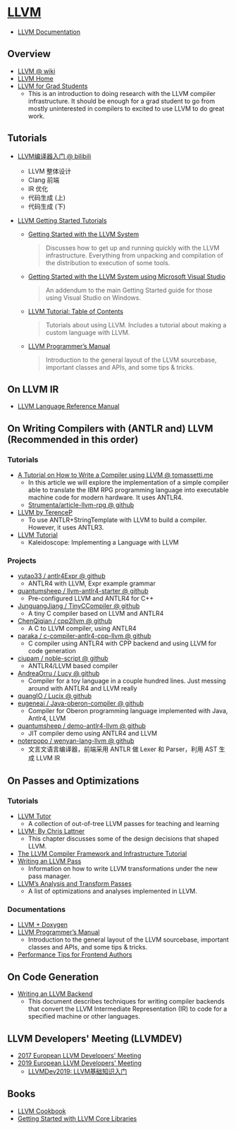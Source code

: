 # [LLVM](https://llvm.org/)

- [LLVM Documentation](https://llvm.org/docs/index.html)

## Overview
- [LLVM @ wiki](https://en.wikipedia.org/wiki/LLVM)
- [LLVM Home](https://llvm.org/)
- [LLVM for Grad Students](https://www.cs.cornell.edu/~asampson/blog/llvm.html)
  - This is an introduction to doing research with the LLVM compiler infrastructure. It should be enough for a grad student to go from mostly uninterested in compilers to excited to use LLVM to do great work.

## Tutorials

- [LLVM编译器入门 @ bilibili](https://www.bilibili.com/video/BV18j411B7TF/?share_source=copy_web&vd_source=afddc1f6e07c3046ed07519aa34370fd)
  - LLVM 整体设计
  - Clang 前端
  - IR 优化
  - 代码生成 (上)
  - 代码生成 (下)

- [LLVM Getting Started Tutorials](https://llvm.org/docs/GettingStartedTutorials.html)
  - [Getting Started with the LLVM System](https://llvm.org/docs/GettingStarted.html)
    > Discusses how to get up and running quickly with the LLVM infrastructure. Everything from unpacking and compilation of the distribution to execution of some tools.
  - [Getting Started with the LLVM System using Microsoft Visual Studio](https://llvm.org/docs/GettingStartedVS.html)
    > An addendum to the main Getting Started guide for those using Visual Studio on Windows.
  - [LLVM Tutorial: Table of Contents](https://llvm.org/docs/tutorial/index.html)
    > Tutorials about using LLVM. Includes a tutorial about making a custom language with LLVM.
  - [LLVM Programmer’s Manual](https://llvm.org/docs/ProgrammersManual.html)
    > Introduction to the general layout of the LLVM sourcebase, important classes and APIs, and some tips & tricks.

## On LLVM IR
- [LLVM Language Reference Manual](https://llvm.org/docs/LangRef.html)

## On Writing Compilers with (ANTLR and) LLVM (Recommended in this order)

### Tutorials
- [A Tutorial on How to Write a Compiler using LLVM @ tomassetti.me](https://tomassetti.me/a-tutorial-on-how-to-write-a-compiler-using-llvm/)
  - In this article we will explore the implementation of a simple compiler able to translate the IBM RPG programming language into executable machine code for modern hardware. It uses ANTLR4.
  - [Strumenta/article-llvm-rpg @ github](https://github.com/Strumenta/article-llvm-rpg)
- [LLVM by TerenceP](https://theantlrguy.atlassian.net/wiki/spaces/ANTLR3/pages/2687062/LLVM)
  - To use ANTLR+StringTemplate with LLVM to build a compiler. However, it uses ANTLR3.
- [LLVM Tutorial](https://llvm.org/docs/tutorial/)
  - Kaleidoscope: Implementing a Language with LLVM
### Projects
- [yutao33 / antlr4Expr @ github](https://github.com/yutao33/antlr4Expr)
  - ANTLR4 with LLVM, Expr example grammar
- [quantumsheep / llvm-antlr4-starter @ github](https://github.com/quantumsheep/llvm-antlr4-starter)
  - Pre-configured LLVM and ANTLR4 for C++
- [JunguangJiang / TinyCCompiler @ github](https://github.com/JunguangJiang/TinyCCompiler)
  - A tiny C compiler based on LLVM and ANTLR4
- [ChenQiqian / cpp2llvm @ github](https://github.com/ChenQiqian/cpp2llvm)
  - A C to LLVM compiler, using ANTLR4
- [paraka / c-compiler-antlr4-cpp-llvm @ github](https://github.com/paraka/c-compiler-antlr4-cpp-llvm)
  - C compiler using ANTLR4 with CPP backend and using LLVM for code generation
- [ciupam / noble-script @ github](https://github.com/ciupam/noble-script)
  - ANTLR4/LLVM based compiler
- [AndreaOrru / Lucy @ github](https://github.com/AndreaOrru/Lucy)
  - Compiler for a toy language in a couple hundred lines. Just messing around with ANTLR4 and LLVM really
- [quangIO / Lucix @ github](https://github.com/quangIO/Lucix)
- [eugeneai / Java-oberon-compiler @ github](https://github.com/eugeneai/Java-oberon-compiler)
  - Compiler for Oberon programming language implemented with Java, Antlr4, LLVM
- [quantumsheep / demo-antlr4-llvm @ github](https://github.com/quantumsheep/demo-antlr4-llvm)
  - JIT compiler demo using ANTLR4 and LLVM
- [noterpopo / wenyan-lang-llvm @ github](https://github.com/noterpopo/wenyan-lang-llvm)
  - 文言文语言编译器，前端采用 ANTLR 做 Lexer 和 Parser，利用 AST 生成 LLVM IR

## On Passes and Optimizations

### Tutorials
- [LLVM Tutor](https://github.com/banach-space/llvm-tutor)
  - A collection of out-of-tree LLVM passes for teaching and learning
- [LLVM; By Chris Lattner](http://www.aosabook.org/en/llvm.html)
  - This chapter discusses some of the design decisions that shaped LLVM.
- [The LLVM Compiler Framework and Infrastructure Tutorial](https://llvm.org/pubs/2004-09-22-LCPCLLVMTutorial.html)
- [Writing an LLVM Pass](https://llvm.org/docs/WritingAnLLVMPass.html)
  - Information on how to write LLVM transformations under the new pass manager.
- [LLVM’s Analysis and Transform Passes](https://llvm.org/docs/Passes.html)
  - A list of optimizations and analyses implemented in LLVM.

### Documentations
- [LLVM + Doxygen](https://llvm.org/doxygen/)
- [LLVM Programmer’s Manual](https://llvm.org/docs/ProgrammersManual.html)
  - Introduction to the general layout of the LLVM sourcebase, important classes and APIs, and some tips & tricks.
- [Performance Tips for Frontend Authors](https://llvm.org/docs/Frontend/PerformanceTips.html)

## On Code Generation
- [Writing an LLVM Backend](https://llvm.org/docs/WritingAnLLVMBackend.html)
  - This document describes techniques for writing compiler backends that convert the LLVM Intermediate Representation (IR) to code for a specified machine or other languages.
## LLVM Developers' Meeting (LLVMDEV)
- [2017 European LLVM Developers' Meeting](https://eurollvm2017.sched.com/)
- [2019 European LLVM Developers' Meeting](https://eurollvm2019.sched.com/)
  - [LLVMDev2019: LLVM基础知识入门](https://www.bilibili.com/video/BV1Pf4y117S7?share_source=copy_web)

## Books
- [LLVM Cookbook](../../books/LLVM%20Cookbook.pdf)
- [Getting Started with LLVM Core Libraries](../../books/Getting%20Started%20with%20LLVM%20Core%20Libraries.pdf)
